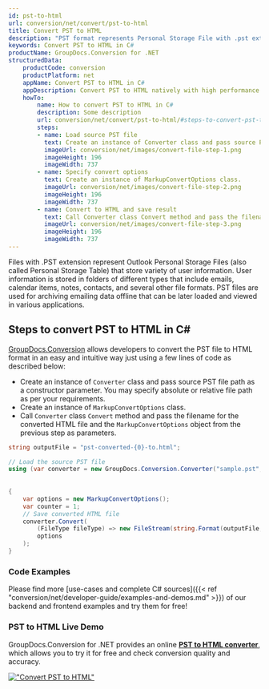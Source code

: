```yaml
---
id: pst-to-html
url: conversion/net/convert/pst-to-html
title: Convert PST to HTML
description: "PST format represents Personal Storage File with .pst extension. Learn how to convert PST to HTML file programmatically in C# language using GroupDocs.Conversion for .NET library."
keywords: Convert PST to HTML in C#
productName: GroupDocs.Conversion for .NET
structuredData:
    productCode: conversion
    productPlatform: net
    appName: Convert PST to HTML in C#
    appDescription: Convert PST to HTML natively with high performance using C# language and server side GroupDocs.Conversion for .NET APIs, without the use of any software like Microsoft or Open Office.
    howTo:
        name: How to convert PST to HTML in C# 
        description: Some description
        url: conversion/net/convert/pst-to-html/#steps-to-convert-pst-to-html-in-c
        steps:
        - name: Load source PST file 
          text: Create an instance of Converter class and pass source PST file path as a constructor parameter. You may specify absolute or relative file path as per your requirements. 
          imageUrl: conversion/net/images/convert-file-step-1.png
          imageHeight: 196
          imageWidth: 737
        - name: Specify convert options 
          text: Create an instance of MarkupConvertOptions class.
          imageUrl: conversion/net/images/convert-file-step-2.png
          imageHeight: 196
          imageWidth: 737
        - name: Convert to HTML and save result 
          text: Call Converter class Convert method and pass the filename for the converted HTML file and the MarkupConvertOptions object from the previous step as parameters.
          imageUrl: conversion/net/images/convert-file-step-3.png
          imageHeight: 196
          imageWidth: 737
---
```


Files with .PST extension represent Outlook Personal Storage Files (also called Personal Storage Table) that store variety of user information. User information is stored in folders of different types that include emails, calendar items, notes, contacts, and several other file formats. PST files are used for archiving emailing data offline that can be later loaded and viewed in various applications.

## Steps to convert PST to HTML in C#

[GroupDocs.Conversion](https://products.groupdocs.com/conversion/net) allows developers to convert the PST file to HTML format in an easy and intuitive way just using a few lines of code as described below:

* Create an instance of `Converter` class and pass source PST file path as a constructor parameter. You may specify absolute or relative file path as per your requirements. 
* Create an instance of `MarkupConvertOptions` class.
* Call `Converter` class `Convert` method and pass the filename for the converted HTML file and the `MarkupConvertOptions` object from the previous step as parameters.

```csharp
string outputFile = "pst-converted-{0}-to.html";

// Load the source PST file
using (var converter = new GroupDocs.Conversion.Converter("sample.pst", fileType => fileType == PersonalStorageFileType.Pst
                                                                                                    ? new PersonalStorageLoadOptions()
                                                                                                    : null))
{
    var options = new MarkupConvertOptions();
	var counter = 1;
    // Save converted HTML file
    converter.Convert(
		(FileType fileType) => new FileStream(string.Format(outputFile, counter++), FileMode.Create),
        options
    );            
}
```

### Code Examples

Please find more [use-cases and complete C# sources]({{< ref "conversion/net/developer-guide/examples-and-demos.md" >}}) of our backend and frontend examples and try them for free!

### PST to HTML Live Demo

GroupDocs.Conversion for .NET provides an online [**PST to HTML converter**](https://products.groupdocs.app/conversion/pst-to-html), which allows you to try it for free and check conversion quality and accuracy.

[!["Convert PST to HTML"](conversion/net/images/convert-to-html/convert-pst-to-html.png)](https://products.groupdocs.app/conversion/pst-to-html)